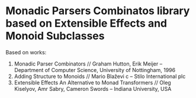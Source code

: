 # Monadic Parsers Combinatos library based on Extensible Effects and Monoid Subclasses

Based on works: 

1. Monadic Parser Combinators // Graham Hutton, Erik Meijer –
Department of Computer Science, University of Nottingham, 1996
2. Adding Structure to Monoids // Mario Blaževi c – Stilo International plc
3.  Extensible Effects An Alternative to Monad Transformers // Oleg
Kiselyov, Amr Sabry, Cameron Swords – Indiana University, USA